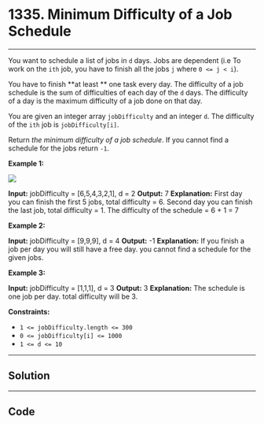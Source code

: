 # 1335. Minimum Difficulty of a Job Schedule

---

You want to schedule a list of jobs in `d` days. Jobs are dependent (i.e To work on the `ith` job, you have to finish all the jobs `j` where `0 <= j < i`).

You have to finish **at least ** one task every day. The difficulty of a job schedule is the sum of difficulties of each day of the `d` days. The difficulty of a day is the maximum difficulty of a job done on that day.

You are given an integer array `jobDifficulty` and an integer `d`. The difficulty of the `ith` job is `jobDifficulty[i]`.

Return _the minimum difficulty of a job schedule_. If you cannot find a schedule for the jobs return `-1`.

 

**Example 1:**

![](https://assets.leetcode.com/uploads/2020/01/16/untitled.png)


**Input:** jobDifficulty = [6,5,4,3,2,1], d = 2
**Output:** 7
**Explanation:** First day you can finish the first 5 jobs, total difficulty = 6.
Second day you can finish the last job, total difficulty = 1.
The difficulty of the schedule = 6 + 1 = 7 


**Example 2:**


**Input:** jobDifficulty = [9,9,9], d = 4
**Output:** -1
**Explanation:** If you finish a job per day you will still have a free day. you cannot find a schedule for the given jobs.


**Example 3:**


**Input:** jobDifficulty = [1,1,1], d = 3
**Output:** 3
**Explanation:** The schedule is one job per day. total difficulty will be 3.


 

**Constraints:**

  * `1 <= jobDifficulty.length <= 300`
  * `0 <= jobDifficulty[i] <= 1000`
  * `1 <= d <= 10`

---

## Solution



---

## Code
```python


```